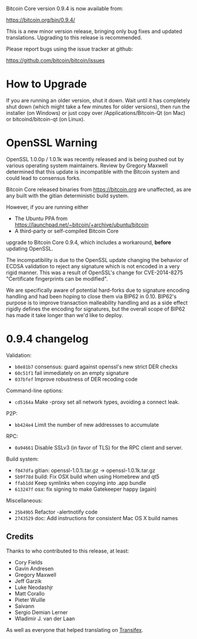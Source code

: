 Bitcoin Core version 0.9.4 is now available from:

  https://bitcoin.org/bin/0.9.4/

This is a new minor version release, bringing only bug fixes and updated
translations. Upgrading to this release is recommended.

Please report bugs using the issue tracker at github:

  https://github.com/bitcoin/bitcoin/issues

How to Upgrade
===============

If you are running an older version, shut it down. Wait until it has completely
shut down (which might take a few minutes for older versions), then run the
installer (on Windows) or just copy over /Applications/Bitcoin-Qt (on Mac) or
bitcoind/bitcoin-qt (on Linux).

OpenSSL Warning
================

OpenSSL 1.0.0p / 1.0.1k was recently released and is being pushed out by
various operating system maintainers. Review by Gregory Maxwell determined that
this update is incompatible with the Bitcoin system and could lead to consensus
forks.

Bitcoin Core released binaries from https://bitcoin.org are unaffected,
as are any built with the gitian deterministic build system.

However, if you are running either

- The Ubuntu PPA from https://launchpad.net/~bitcoin/+archive/ubuntu/bitcoin
- A third-party or self-compiled Bitcoin Core

upgrade to Bitcoin Core 0.9.4, which includes a workaround, **before** updating
OpenSSL.

The incompatibility is due to the OpenSSL update changing the
behavior of ECDSA validation to reject any signature which is
not encoded in a very rigid manner. This was a result of
OpenSSL's change for CVE-2014-8275 "Certificate fingerprints
can be modified".

We are specifically aware of potential hard-forks due to signature
encoding handling and had been hoping to close them via BIP62 in 0.10.
BIP62's purpose is to improve transaction malleability handling and
as a side effect rigidly defines the encoding for signatures, but the
overall scope of BIP62 has made it take longer than we'd like to
deploy.

0.9.4 changelog
================

Validation:
- `b8e81b7` consensus: guard against openssl's new strict DER checks
- `60c51f1` fail immediately on an empty signature
- `037bfef` Improve robustness of DER recoding code

Command-line options:
- `cd5164a` Make -proxy set all network types, avoiding a connect leak.

P2P:
- `bb424e4` Limit the number of new addressses to accumulate

RPC:
- `0a94661` Disable SSLv3 (in favor of TLS) for the RPC client and server.

Build system:
- `f047dfa` gitian: openssl-1.0.1i.tar.gz -> openssl-1.0.1k.tar.gz
- `5b9f78d` build: Fix OSX build when using Homebrew and qt5
- `ffab1dd` Keep symlinks when copying into .app bundle
- `613247f` osx: fix signing to make Gatekeeper happy (again)

Miscellaneous:
- `25b49b5` Refactor -alertnotify code
- `2743529` doc: Add instructions for consistent Mac OS X build names

Credits
--------

Thanks to who contributed to this release, at least:

- Cory Fields
- Gavin Andresen
- Gregory Maxwell
- Jeff Garzik
- Luke Neodashjr
- Matt Corallo
- Pieter Wuille
- Saivann
- Sergio Demian Lerner
- Wladimir J. van der Laan

As well as everyone that helped translating on [Transifex](https://www.transifex.com/projects/p/bitcoin/).
